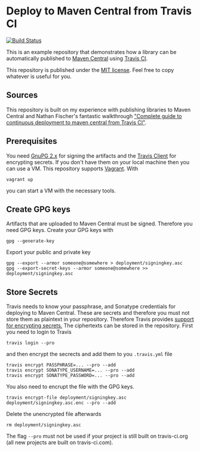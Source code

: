 # Deploy to Maven Central from Travis CI

[![Build Status](https://travis-ci.com/stefanbirkner/travis-deploy-to-maven-central.svg?branch=master)](https://travis-ci.com/stefanbirkner/travis-deploy-to-maven-central)

This is an example repository that demonstrates how a library can be
automatically published to [Maven Central](https://search.maven.org/) using
[Travis CI](https://travis-ci.com).

This repository is published under the
[MIT license](http://opensource.org/licenses/MIT). Feel free to copy whatever
is useful for you.


## Sources

This repository is built on my experience with publishing libraries to Maven
Central and Nathan Fischer's fantastic walkthrough ["Complete guide to
continuous deployment to maven central from Travis CI"](http://www.debonair.io/post/maven-cd/).


## Prerequisites

You need [GnuPG 2.x](https://gnupg.org/) for signing the artifacts and the
[Travis Client](https://github.com/travis-ci/travis.rb#readme) for encrypting
secrets. If you don't have them on your local machine then you can use a VM.
This repository supports [Vagrant](https://www.vagrantup.com/). With

    vagrant up

you can start a VM with the necessary tools.


## Create GPG keys

Artifacts that are uploaded to Maven Central must be signed. Therefore you need
GPG keys. Create your GPG keys with

    gpg --generate-key

Export your public and private key

    gpg --export --armor someone@somewhere > deployment/signingkey.asc
    gpg --export-secret-keys --armor someone@somewhere >> deployment/signingkey.asc


## Store Secrets

Travis needs to know your passphrase, and Sonatype credentials for deploying to
Maven Central. These are secrets and therefore you must not store them as
plaintext in your repository. Therefore Travis provides [support for encrypting
secrets.](https://docs.travis-ci.com/user/encryption-keys/) The ciphertexts can
be stored in the repository. First you need to login to Travis

    travis login --pro

and then encrypt the secrects and add them to you `.travis.yml` file

    travis encrypt PASSPHRASE=... --pro --add
    travis encrypt SONATYPE_USERNAME=... --pro --add
    travis encrypt SONATYPE_PASSWORD=... --pro --add

You also need to encrupt the file with the GPG keys.

    travis encrypt-file deployment/signingkey.asc deployment/signingkey.asc.enc --pro --add

Delete the unencrypted file afterwards

    rm deployment/signingkey.asc

The flag `--pro` must not be used if your project is still built on
travis-ci.org (all new projects are built on travis-ci.com).
